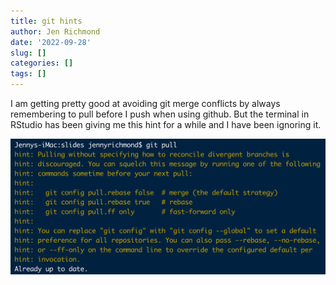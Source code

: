 ```yaml
---
title: git hints
author: Jen Richmond
date: '2022-09-28'
slug: []
categories: []
tags: []
---
```


I am getting pretty good at avoiding git merge conflicts by always remembering to pull before I push when using github. But the terminal in RStudio has been giving me this hint for a while and I have been ignoring it. 

![](hint.png)
